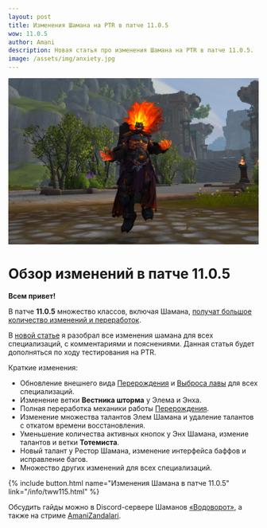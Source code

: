 ```yaml
---    
layout: post
title: Изменения Шамана на PTR в патче 11.0.5
wow: 11.0.5
author: Amani
description: Новая статья про изменения Шамана на PTR в патче 11.0.5.
image: /assets/img/anxiety.jpg
---
```


<p align="center">
    <img src="/assets/img/anxiety.jpg"> 
</p>

# Обзор изменений в патче 11.0.5

**Всем привет!**

В патче **11.0.5** множество классов, включая Шамана, [получат большое количество изменений и переработок](https://us.forums.blizzard.com/en/wow/t/20th-anniversary-update-ptr-development-notes/1945843/1). 

В [новой статье](https://stormkeeper.ru/info/tww115.html) я разобрал все изменения шамана для всех специализаций, с комментариями и пояснениями. Данная статья будет дополняться по ходу тестирования на PTR.

Краткие изменения:
* Обновление внешнего вида [Перерождения](https://www.wowhead.com/ru/spell=114050) и [Выброса лавы](https://ru.wowhead.com/spell=51505) для всех специализаций.
* Изменение ветки **Вестника шторма** у Элема и Энха.
* Полная переработка механики работы [Перерождения](https://www.wowhead.com/ru/spell=114050).
* Изменение множества талантов Элем Шамана и удаление талантов с откатом времени восстановления.
* Уменьшение количества активных кнопок у Энх Шамана, измение талантов и ветки **Тотемиста**.
* Новый талант у Рестор Шамана, изменение интерфейса баффов и исправление багов.
* Множество других изменений для всех специализаций.

<p></p>

{% include button.html name="Изменения Шамана в патче 11.0.5" link="/info/tww115.html" %}  

<p></p>

Обсудить гайды можно в Discord-сервере Шаманов [«Водоворот»](https://discord.gg/vodovorot), а также на стриме [AmaniZandalari](https://www.twitch.tv/amanizandalari).
